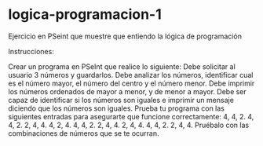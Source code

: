 # logica-programacion-1
Ejercicio en PSeint que muestre que entiendo la lógica de programación

Instrucciones:

Crear un programa en PSeInt que realice lo siguiente:
Debe solicitar al usuario 3 números y guardarlos.
Debe analizar los números, identificar cual es el número mayor, el número del centro y el número menor.
Debe imprimir los números ordenados de mayor a menor, y de menor a mayor.
Debe ser capaz de identificar si los números son iguales e imprimir un mensaje diciendo que los números son iguales.
Prueba tu programa con las siguientes entradas para asegurarte que funcione correctamente:
4, 4, 2.
4, 4, 2.
2, 4, 4.
4, 2, 4.
4, 4, 2.
2, 4, 4.
2, 4, 4.
4, 4, 2.
2, 4, 4.
Pruébalo con las combinaciones de números que se te ocurran.
